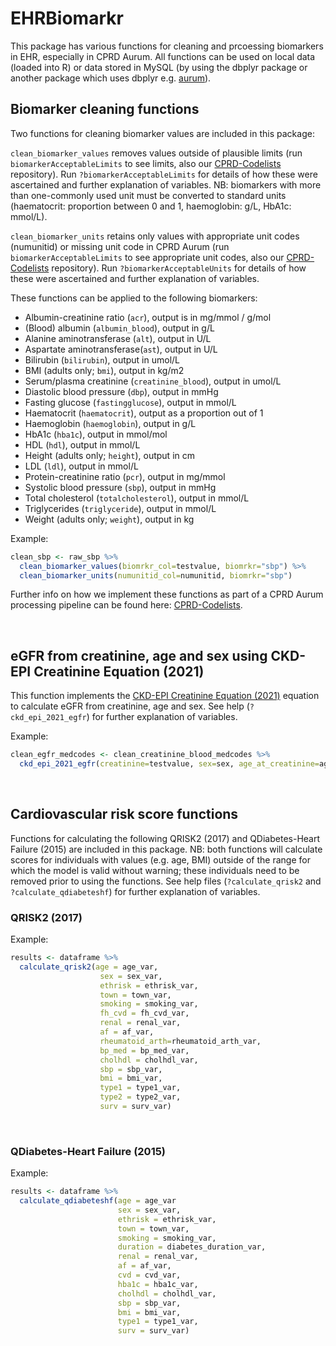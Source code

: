 # EHRBiomarkr

This package has various functions for cleaning and prcoessing biomarkers in EHR, especially in CPRD Aurum. All functions can be used on local data (loaded into R) or data stored in MySQL (by using the dbplyr package or another package which uses dbplyr e.g. [aurum](http://github.com/Exeter-Diabetes/CPRD-analysis-package)).

## Biomarker cleaning functions

Two functions for cleaning biomarker values are included in this package:

`clean_biomarker_values` removes values outside of plausible limits (run `biomarkerAcceptableLimits` to see limits, also our [CPRD-Codelists](https://github.com/Exeter-Diabetes/CPRD-Codelists/blob/main/Biomarkers/biomarker_acceptable_limits.txt) repository). Run `?biomarkerAcceptableLimits` for details of how these were ascertained and further explanation of variables. NB: biomarkers with more than one-commonly used unit must be converted to standard units (haematocrit: proportion between 0 and 1, haemoglobin: g/L, HbA1c: mmol/L).

`clean_biomarker_units` retains only values with appropriate unit codes (numunitid) or missing unit code in CPRD Aurum (run `biomarkerAcceptableLimits` to see appropriate unit codes, also our [CPRD-Codelists](https://github.com/Exeter-Diabetes/CPRD-Codelists/blob/main/Biomarkers/biomarker_acceptable_units.txt) repository). Run `?biomarkerAcceptableUnits` for details of how these were ascertained and further explanation of variables.

These functions can be applied to the following biomarkers:

-   Albumin-creatinine ratio (`acr`), output is in mg/mmol / g/mol
-   (Blood) albumin (`albumin_blood`), output in g/L
-   Alanine aminotransferase (`alt`), output in U/L
-   Aspartate aminotransferase(`ast`), output in U/L
-   Bilirubin (`bilirubin`), output in umol/L
-   BMI (adults only; `bmi`), output in kg/m2
-   Serum/plasma creatinine (`creatinine_blood`), output in umol/L
-   Diastolic blood pressure (`dbp`), output in mmHg
-   Fasting glucose (`fastingglucose`), output in mmol/L
-   Haematocrit (`haematocrit`), output as a proportion out of 1
-   Haemoglobin (`haemoglobin`), output in g/L
-   HbA1c (`hba1c`), output in mmol/mol
-   HDL (`hdl`), output in mmol/L
-   Height (adults only; `height`), output in cm
-   LDL (`ldl`), output in mmol/L
-   Protein-creatinine ratio (`pcr`), output in mg/mmol
-   Systolic blood pressure (`sbp`), output in mmHg
-   Total cholesterol (`totalcholesterol`), output in mmol/L
-   Triglycerides (`triglyceride`), output in mmol/L
-   Weight (adults only; `weight`), output in kg

Example:

``` r
clean_sbp <- raw_sbp %>%
  clean_biomarker_values(biomrkr_col=testvalue, biomrkr="sbp") %>%
  clean_biomarker_units(numunitid_col=numunitid, biomrkr="sbp")
```
Further info on how we implement these functions as part of a CPRD Aurum processing pipeline can be found here: [CPRD-Codelists](https://github.com/Exeter-Diabetes/CPRD-Codelists#biomarker-algorithms).

&nbsp;

## eGFR from creatinine, age and sex using CKD-EPI Creatinine Equation (2021)

This function implements the [CKD-EPI Creatinine Equation (2021)](https://www.kidney.org/professionals/kdoqi/gfr_calculator/formula) equation to calculate eGFR from creatinine, age and sex. See help (`?ckd_epi_2021_egfr`) for further explanation of variables. 

Example:

``` r
clean_egfr_medcodes <- clean_creatinine_blood_medcodes %>%
  ckd_epi_2021_egfr(creatinine=testvalue, sex=sex, age_at_creatinine=age_at_creat)
```  

&nbsp;

## Cardiovascular risk score functions

Functions for calculating the following QRISK2 (2017) and QDiabetes-Heart Failure (2015) are included in this package. NB: both functions will calculate scores for individuals with values (e.g. age, BMI) outside of the range for which the model is valid without warning; these individuals need to be removed prior to using the functions. See help files (`?calculate_qrisk2` and `?calculate_qdiabeteshf`) for further explanation of variables. 

### QRISK2 (2017)

Example:

``` r
results <- dataframe %>%
  calculate_qrisk2(age = age_var,
                    sex = sex_var,
                    ethrisk = ethrisk_var,
                    town = town_var,
                    smoking = smoking_var,
                    fh_cvd = fh_cvd_var,
                    renal = renal_var,
                    af = af_var,
                    rheumatoid_arth=rheumatoid_arth_var,
                    bp_med = bp_med_var,
                    cholhdl = cholhdl_var,
                    sbp = sbp_var,
                    bmi = bmi_var,
                    type1 = type1_var,
                    type2 = type2_var,
                    surv = surv_var)
```  

&nbsp;

### QDiabetes-Heart Failure (2015)

Example:

``` r
results <- dataframe %>%
  calculate_qdiabeteshf(age = age_var
                        sex = sex_var,
                        ethrisk = ethrisk_var,
                        town = town_var,
                        smoking = smoking_var,
                        duration = diabetes_duration_var,
                        renal = renal_var,
                        af = af_var,
                        cvd = cvd_var,
                        hba1c = hba1c_var,
                        cholhdl = cholhdl_var,
                        sbp = sbp_var,
                        bmi = bmi_var,
                        type1 = type1_var,
                        surv = surv_var)
```
